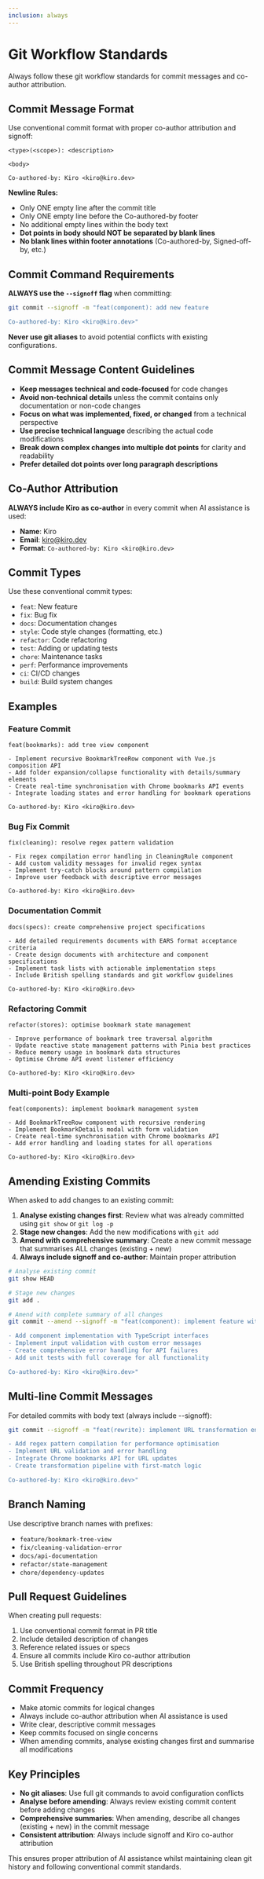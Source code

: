 ```yaml
---
inclusion: always
---
```


# Git Workflow Standards

Always follow these git workflow standards for commit messages and co-author attribution.

## Commit Message Format

Use conventional commit format with proper co-author attribution and signoff:

```
<type>(<scope>): <description>

<body>

Co-authored-by: Kiro <kiro@kiro.dev>
```

**Newline Rules:**

- Only ONE empty line after the commit title
- Only ONE empty line before the Co-authored-by footer
- No additional empty lines within the body text
- **Dot points in body should NOT be separated by blank lines**
- **No blank lines within footer annotations** (Co-authored-by, Signed-off-by, etc.)

## Commit Command Requirements

**ALWAYS use the `--signoff` flag** when committing:

```bash
git commit --signoff -m "feat(component): add new feature

Co-authored-by: Kiro <kiro@kiro.dev>"
```

**Never use git aliases** to avoid potential conflicts with existing configurations.

## Commit Message Content Guidelines

- **Keep messages technical and code-focused** for code changes
- **Avoid non-technical details** unless the commit contains only documentation or non-code changes
- **Focus on what was implemented, fixed, or changed** from a technical perspective
- **Use precise technical language** describing the actual code modifications
- **Break down complex changes into multiple dot points** for clarity and readability
- **Prefer detailed dot points over long paragraph descriptions**

## Co-Author Attribution

**ALWAYS include Kiro as co-author** in every commit when AI assistance is used:

- **Name**: Kiro
- **Email**: kiro@kiro.dev
- **Format**: `Co-authored-by: Kiro <kiro@kiro.dev>`

## Commit Types

Use these conventional commit types:

- `feat`: New feature
- `fix`: Bug fix
- `docs`: Documentation changes
- `style`: Code style changes (formatting, etc.)
- `refactor`: Code refactoring
- `test`: Adding or updating tests
- `chore`: Maintenance tasks
- `perf`: Performance improvements
- `ci`: CI/CD changes
- `build`: Build system changes

## Examples

### Feature Commit

```
feat(bookmarks): add tree view component

- Implement recursive BookmarkTreeRow component with Vue.js composition API
- Add folder expansion/collapse functionality with details/summary elements
- Create real-time synchronisation with Chrome bookmarks API events
- Integrate loading states and error handling for bookmark operations

Co-authored-by: Kiro <kiro@kiro.dev>
```

### Bug Fix Commit

```
fix(cleaning): resolve regex pattern validation

- Fix regex compilation error handling in CleaningRule component
- Add custom validity messages for invalid regex syntax
- Implement try-catch blocks around pattern compilation
- Improve user feedback with descriptive error messages

Co-authored-by: Kiro <kiro@kiro.dev>
```

### Documentation Commit

```
docs(specs): create comprehensive project specifications

- Add detailed requirements documents with EARS format acceptance criteria
- Create design documents with architecture and component specifications
- Implement task lists with actionable implementation steps
- Include British spelling standards and git workflow guidelines

Co-authored-by: Kiro <kiro@kiro.dev>
```

### Refactoring Commit

```
refactor(stores): optimise bookmark state management

- Improve performance of bookmark tree traversal algorithm
- Update reactive state management patterns with Pinia best practices
- Reduce memory usage in bookmark data structures
- Optimise Chrome API event listener efficiency

Co-authored-by: Kiro <kiro@kiro.dev>
```

### Multi-point Body Example

```
feat(components): implement bookmark management system

- Add BookmarkTreeRow component with recursive rendering
- Implement BookmarkDetails modal with form validation
- Create real-time synchronisation with Chrome bookmarks API
- Add error handling and loading states for all operations

Co-authored-by: Kiro <kiro@kiro.dev>
```

## Amending Existing Commits

When asked to add changes to an existing commit:

1. **Analyse existing changes first**: Review what was already committed using `git show` or `git log -p`
2. **Stage new changes**: Add the new modifications with `git add`
3. **Amend with comprehensive summary**: Create a new commit message that summarises ALL changes (existing + new)
4. **Always include signoff and co-author**: Maintain proper attribution

```bash
# Analyse existing commit
git show HEAD

# Stage new changes
git add .

# Amend with complete summary of all changes
git commit --amend --signoff -m "feat(component): implement feature with validation and error handling

- Add component implementation with TypeScript interfaces
- Implement input validation with custom error messages
- Create comprehensive error handling for API failures
- Add unit tests with full coverage for all functionality

Co-authored-by: Kiro <kiro@kiro.dev>"
```

## Multi-line Commit Messages

For detailed commits with body text (always include --signoff):

```bash
git commit --signoff -m "feat(rewrite): implement URL transformation engine

- Add regex pattern compilation for performance optimisation
- Implement URL validation and error handling
- Integrate Chrome bookmarks API for URL updates
- Create transformation pipeline with first-match logic

Co-authored-by: Kiro <kiro@kiro.dev>"
```

## Branch Naming

Use descriptive branch names with prefixes:

- `feature/bookmark-tree-view`
- `fix/cleaning-validation-error`
- `docs/api-documentation`
- `refactor/state-management`
- `chore/dependency-updates`

## Pull Request Guidelines

When creating pull requests:

1. Use conventional commit format in PR title
2. Include detailed description of changes
3. Reference related issues or specs
4. Ensure all commits include Kiro co-author attribution
5. Use British spelling throughout PR descriptions

## Commit Frequency

- Make atomic commits for logical changes
- Always include co-author attribution when AI assistance is used
- Write clear, descriptive commit messages
- Keep commits focused on single concerns
- When amending commits, analyse existing changes first and summarise all modifications

## Key Principles

- **No git aliases**: Use full git commands to avoid configuration conflicts
- **Analyse before amending**: Always review existing commit content before adding changes
- **Comprehensive summaries**: When amending, describe all changes (existing + new) in the commit message
- **Consistent attribution**: Always include signoff and Kiro co-author attribution

This ensures proper attribution of AI assistance whilst maintaining clean git history and following conventional commit
standards.

